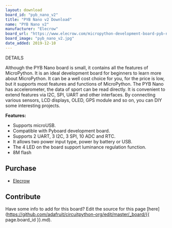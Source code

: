 ```yaml
---
layout: download
board_id: "pyb_nano_v2"
title: "PYB Nano v2 Download"
name: "PYB Nano v2"
manufacturer: "Elecrow"
board_url: "https://www.elecrow.com/micropython-development-board-pyb-nano-compatible-with-python.html"
board_image: "pyb_nano_v2.jpg"
date_added: 2019-12-10
---
```


DETAILS
 
Although the PYB Nano board is small, it contains all the features of MicroPython. It is an ideal development board for beginners to learn more about MicroPython. It can be a well cost choice for you, for the price is low, but it supports most features and functions of MicroPython. The PYB Nano has accelerometer, the data of sport can be read directly.
It is convenient to extend features via I2C, SPI, UART and other interfaces. By connecting various sensors, LCD displays, OLED, GPS module and so on, you can DIY some interesting projects.

**Features:**
- Supports microUSB.
- Compatible with Pyboard development board.
- Supports 2 UART, 3 I2C, 3 SPI, 10 ADC and RTC.
- It allows two power input type, power by battery or USB.
- The 4 LED on the board support luminance regulation function.
- 8M flash

## Purchase
* [Elecrow](https://www.elecrow.com/micropython-development-board-pyb-nano-compatible-with-python.html)

## Contribute

Have some info to add for this board? Edit the source for this page [here](https://github.com/adafruit/circuitpython-org/edit/master/_board/{{ page.board_id }}.md).
